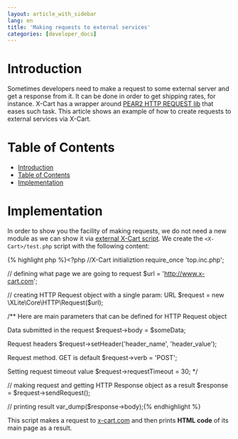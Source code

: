 ```yaml
---
layout: article_with_sidebar
lang: en
title: 'Making requests to external services'
categories: [developer_docs]
---
```


# Introduction

Sometimes developers need to make a request to some external server and get a response from it. It can be done in order to get shipping rates, for instance. X-Cart has a wrapper around [PEAR2 HTTP REQUEST lib](http://pear2.php.net/PEAR2_HTTP_Request) that eases such task. This article shows an example of how to create requests to external services via X-Cart.

# Table of Contents

*   [Introduction](#Makingrequeststoexternalservices-Introduction)
*   [Table of Contents](#Makingrequeststoexternalservices-TableofContents)
*   [Implementation](#Makingrequeststoexternalservices-Implementation)

# Implementation

In order to show you the facility of making requests, we do not need a new module as we can show it via [external X-Cart script](Working-with-X-Cart-externally_8225358.html). We create the `<X-Cart>/test.php` script with the following content: 

{% highlight php %}<?php
//X-Cart initializtion
require_once 'top.inc.php';

// defining what page we are going to request
$url = 'http://www.x-cart.com';

// creating HTTP Request object with a single param: URL
$request = new \XLite\Core\HTTP\Request($url);

/**
Here are main parameters that can be defined for HTTP Request object

Data submitted in the request
$request->body = $someData;

Request headers
$request->setHeader('header_name', 'header_value');

Request method. GET is default
$request->verb = 'POST';

Setting request timeout value
$request->requestTimeout = 30;
 */

// making request and getting HTTP Response object as a result
$response = $request->sendRequest();

// printing result
var_dump($response->body);{% endhighlight %}

This script makes a request to [x-cart.com](http://www.x-cart.com) and then prints **HTML code** of its main page as a result.